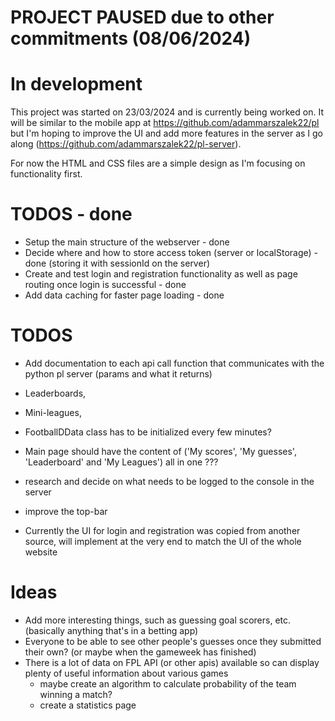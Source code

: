 # PROJECT PAUSED due to other commitments (08/06/2024)

# In development

This project was started on 23/03/2024 and is currently being worked on. It will be similar to the mobile app at https://github.com/adammarszalek22/pl but I'm hoping to improve the UI and add more features in the server as I go along (https://github.com/adammarszalek22/pl-server).

For now the HTML and CSS files are a simple design as I'm focusing on functionality first.

# TODOS - done

- Setup the main structure of the webserver - done
- Decide where and how to store access token (server or localStorage) - done (storing it with sessionId on the server)
- Create and test login and registration functionality as well as page routing once login is successful - done
- Add data caching for faster page loading - done

# TODOS

- Add documentation to each api call function that communicates with the python pl server (params and what it returns)

- Leaderboards,
- Mini-leagues,
- FootballDData class has to be initialized every few minutes?
- Main page should have the content of ('My scores', 'My guesses', 'Leaderboard' and 'My Leagues') all in one ???
- research and decide on what needs to be logged to the console in the server
- improve the top-bar

- Currently the UI for login and registration was copied from another source, will implement at the very end to match the UI of the whole website

# Ideas

- Add more interesting things, such as guessing goal scorers, etc. (basically anything that's in a betting app)
- Everyone to be able to see other people's guesses once they submitted their own? (or maybe when the gameweek has finished)
- There is a lot of data on FPL API (or other apis) available so can display plenty of useful information about various games
    - maybe create an algorithm to calculate probability of the team winning a match?
    - create a statistics page